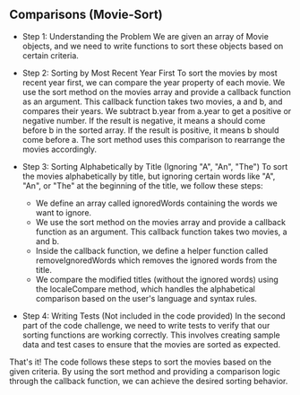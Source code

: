 ## Comparisons (Movie-Sort)

- Step 1: Understanding the Problem
We are given an array of Movie objects, and we need to write functions to sort these objects based on certain criteria.

- Step 2: Sorting by Most Recent Year First
To sort the movies by most recent year first, we can compare the year property of each movie. We use the sort method on the movies array and provide a callback function as an argument. This callback function takes two movies, a and b, and compares their years. We subtract b.year from a.year to get a positive or negative number. If the result is negative, it means a should come before b in the sorted array. If the result is positive, it means b should come before a. The sort method uses this comparison to rearrange the movies accordingly.

- Step 3: Sorting Alphabetically by Title (Ignoring "A", "An", "The")
To sort the movies alphabetically by title, but ignoring certain words like "A", "An", or "The" at the beginning of the title, we follow these steps:

  - We define an array called ignoredWords containing the words we want to ignore.
  - We use the sort method on the movies array and provide a callback function as an argument. This callback function takes two movies, a and b.
  - Inside the callback function, we define a helper function called removeIgnoredWords which removes the ignored words from the title.
  - We compare the modified titles (without the ignored words) using the localeCompare method, which handles the alphabetical comparison based on the user's language and syntax rules.

- Step 4: Writing Tests (Not included in the code provided)
In the second part of the code challenge, we need to write tests to verify that our sorting functions are working correctly. This involves creating sample data and test cases to ensure that the movies are sorted as expected.

That's it! The code follows these steps to sort the movies based on the given criteria. By using the sort method and providing a comparison logic through the callback function, we can achieve the desired sorting behavior.
